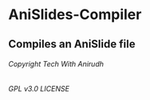 # AniSlides-Compiler
Compiles an AniSlide file
--
###### Copyright Tech With Anirudh
###### GPL v3.0 LICENSE
